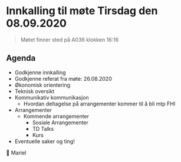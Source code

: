 # Innkalling til møte Tirsdag den 08.09.2020
> Møtet finner sted på A036 klokken 16:16

## Agenda
* Godkjenne innkalling
* Godkjenne referat fra møte: 26.08.2020
* Økonomisk orientering
* Teknisk oversikt
* Kommunikativ kommunikasjon
    * Hvordan deltagelse på arrangementer kommer til å bli mtp FHI
* Arrangementer
  * Kommende arrangementer
    * Sosiale Arrangementer
    * TD Talks
    * Kurs
* Eventuelle saker og ting! 

:sunflower: Mariel